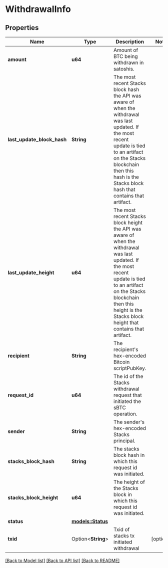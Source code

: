 # WithdrawalInfo

## Properties

Name | Type | Description | Notes
------------ | ------------- | ------------- | -------------
**amount** | **u64** | Amount of BTC being withdrawn in satoshis. | 
**last_update_block_hash** | **String** | The most recent Stacks block hash the API was aware of when the withdrawal was last updated. If the most recent update is tied to an artifact on the Stacks blockchain then this hash is the Stacks block hash that contains that artifact. | 
**last_update_height** | **u64** | The most recent Stacks block height the API was aware of when the withdrawal was last updated. If the most recent update is tied to an artifact on the Stacks blockchain then this height is the Stacks block height that contains that artifact. | 
**recipient** | **String** | The recipient's hex-encoded Bitcoin scriptPubKey. | 
**request_id** | **u64** | The id of the Stacks withdrawal request that initiated the sBTC operation. | 
**sender** | **String** | The sender's hex-encoded Stacks principal. | 
**stacks_block_hash** | **String** | The stacks block hash in which this request id was initiated. | 
**stacks_block_height** | **u64** | The height of the Stacks block in which this request id was initiated. | 
**status** | [**models::Status**](Status.md) |  | 
**txid** | Option<**String**> | Txid of stacks tx initiated withdrawal | [optional]

[[Back to Model list]](../README.md#documentation-for-models) [[Back to API list]](../README.md#documentation-for-api-endpoints) [[Back to README]](../README.md)


